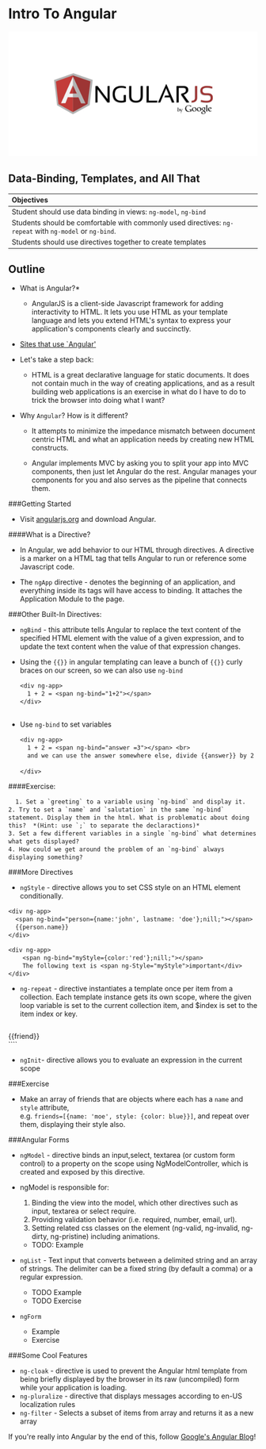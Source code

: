 # Intro To Angular

![ANGULAR](angularjs.jpeg)

## Data-Binding, Templates, and All That


| Objectives  | 
| :----     |
| Student should use data binding in views: `ng-model`, `ng-bind` |
| Students should be comfortable with commonly used directives: `ng-repeat` with `ng-model` or `ng-bind`. |
| Students should use directives together to create templates   |   

## Outline

* What is Angular?* 
  - AngularJS is a client-side Javascript framework for adding interactivity to HTML. It lets you use HTML as your template language and lets you extend HTML's syntax to express your application's components clearly and succinctly.
 
* [Sites that use `Angular'](https://builtwith.angularjs.org/)

- Let's take a step back:

  - HTML is a great declarative language for static documents. It does not contain much in the way of creating applications, and as a result building web applications is an exercise in what do I have to do to trick the browser into doing what I want?

* Why `Angular`? How is it different?
  -  It attempts to minimize the impedance mismatch between document centric HTML and what an application needs by creating new HTML constructs.
  
  - Angular implements MVC by asking you to split your app into MVC components, then just let Angular do the rest. Angular manages your components for you and also serves as the pipeline that connects them.


###Getting Started
  * Visit [angularjs.org](Angular) and download Angular.
  
  ####What is a Directive?
  
  * In Angular, we add behavior to our HTML through directives. A directive is a marker on a HTML tag that tells Angular to run or reference some Javascript code.
  
  * The `ngApp` directive -  denotes the beginning of an application, and everything inside its tags will have access to binding. It attaches the Application Module to the page.

###Other Built-In Directives:
 
  * `ngBind` - this attribute tells Angular to replace the text content of the specified HTML element with the value of a given expression, and to update the text content when the value of that expression changes.
  
* Using the `{{}}` in angular templating can leave a bunch of `{{}}` curly braces on our screen, so we can also use `ng-bind`
  
  ```
  <div ng-app>
    1 + 2 = <span ng-bind="1+2"></span>
  </div>
    
  ```

* Use `ng-bind` to set variables
  
  ```
  <div ng-app>
    1 + 2 = <span ng-bind="answer =3"></span> <br>
    and we can use the answer somewhere else, divide {{answer}} by 2
    
  </div>
    ```
      
####Exercise:

      1. Set a `greeting` to a variable using `ng-bind` and display it.
    2. Try to set a `name` and `salutation` in the same `ng-bind` statement. Display them in the html. What is problematic about doing this?  *(Hint: use `;` to separate the declaractions)* 
    3. Set a few different variables in a single `ng-bind` what determines what gets displayed?
    4. How could we get around the problem of an `ng-bind` always displaying something?
    
###More Directives

  * `ngStyle` - directive allows you to set CSS style on an HTML element conditionally.
  
  ````
  <div ng-app>
    <span ng-bind="person={name:'john', lastname: 'doe'};nill;"></span>
    {{person.name}}
  </div>
  ````

  ````
  <div ng-app>
      <span ng-bind="myStyle={color:'red'};nill;"></span>
      The following text is <span ng-Style="myStyle">important</div>
  </div>
  ````
  
  * `ng-repeat` - directive instantiates a template once per item from a collection. Each template instance gets its own scope, where the given loop variable is set to the current collection item, and $index is set to the item index or key.
  
    ````        
  <div ng-app>
        <div  ng-init="friends=['larry', 'moe', 'curly']">
      <div  ng-repeat="friend in friends">
        {{friend}}
      </div>
      </div>
  </div>
  ````
  
  * `ngInit`- directive allows you to evaluate an expression in the current scope
  
  
###Exercise
 
- Make an array of friends that are objects where each has a `name` and `style` attribute,  
  e.g. `friends=[{name: 'moe', style: {color: blue}}]`, and repeat over them, displaying their style also.  
    
###Angular Forms

   * `ngModel` - directive binds an input,select, textarea (or custom form control) to a property on the scope using NgModelController, which is created and exposed by this directive.

  * ngModel is responsible for:
    1) Binding the view into the model, which other directives such as input, textarea or select require.
    2) Providing validation behavior (i.e. required, number, email, url).
    3) Setting related css classes on the element (ng-valid, ng-invalid, ng-dirty, ng-pristine) including animations.
     * TODO: Example
     
   * `ngList` - Text input that converts between a delimited string and an array of strings. The delimiter can be a fixed string (by default a comma) or a regular expression.
     * TODO Example
     * TODO Exercise
   * `ngForm`
     * Example
     * Exercise

###Some Cool Features
   * `ng-cloak` - directive is used to prevent the Angular html template from being briefly displayed by the browser in its raw (uncompiled) form while your application is loading.
   * `ng-pluralize` - directive that displays messages according to en-US localization rules
   * `ng-filter` - Selects a subset of items from array and returns it as a new array
   
If you're really into Angular by the end of this, follow [Google's Angular Blog](http://blog.angularjs.org/)!

